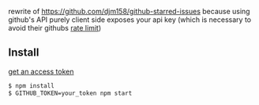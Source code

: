 rewrite of https://github.com/djm158/github-starred-issues because using github's API purely client side exposes your api key (which is necessary to avoid their githubs [rate limit](https://developer.github.com/v3/rate_limit/))

## Install

[get an access token](https://help.github.com/articles/creating-a-personal-access-token-for-the-command-line/)

```sh
$ npm install
$ GITHUB_TOKEN=your_token npm start
```